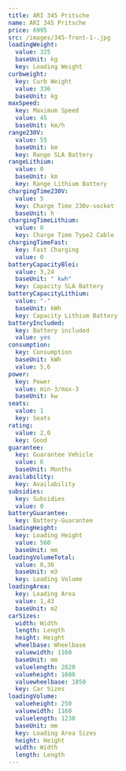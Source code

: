 ```yaml
---
title: ARI 345 Pritsche
name: ARI 345 Pritsche
price: 6995
src: /images/345-front-1-.jpg
loadingWeight:
  value: 325
  baseUnit: kg
  key: Loading Weight
curbweight:
  key: Curb Weight
  value: 336
  baseUnit: kg
maxSpeed:
  key: Maximum Speed
  value: 45
  baseUnit: km/h
range230V:
  value: 55
  baseUnit: km
  key: Range SLA Battery
rangeLithium:
  value: 0
  baseUnit: km
  key: Range Lithium Battery
chargingTime230V:
  value: 5
  key: Charge Time 230v-socket
  baseUnit: h
chargingTimeLithium:
  value: 0
  key: Charge Time Type2 Cable
chargingTimeFast:
  key: Fast Charging
  value: 0
batteryCapacityBlei:
  value: 3,24
  baseUnit: " kwh"
  key: Capacity SLA Battery
batteryCapacityLithium:
  value: "-"
  baseUnit: kWh
  key: Capacity Lithium Battery
batteryIncluded:
  key: Battery included
  value: yes
consumption:
  key: Consumption
  baseUnit: kWh
  value: 5,6
power:
  key: Power
  value: min-3/max-3
  baseUnit: kw
seats:
  value: 1
  key: Seats
rating:
  value: 2,0
  key: Good
guarantee:
  key: Guarantee Vehicle
  value: 6
  baseUnit: Months
availability:
  key: Availability
subsidies:
  key: Subsidies
  value: 0
batteryGuarantee:
  key: Battery-Guarantee
loadingHeight:
  key: Loading Height
  value: 560
  baseUnit: mm
loadingVolumeTotal:
  value: 0,36
  baseUnit: m3
  key: Loading Volume
loadingArea:
  key: Loading Area
  value: 1,43
  baseUnit: m2
carSizes:
  width: Width
  length: Length
  height: Height
  wheelbase: Wheelbase
  valuewidth: 1160
  baseUnit: mm
  valuelength: 2820
  valueheight: 1600
  valuewheelbase: 1850
  key: Car Sizes
loadingVolume:
  valueheight: 250
  valuewidth: 1160
  valuelength: 1230
  baseUnit: mm
  key: Loading Area Sizes
  height: Height
  width: Width
  length: Length
---
```

